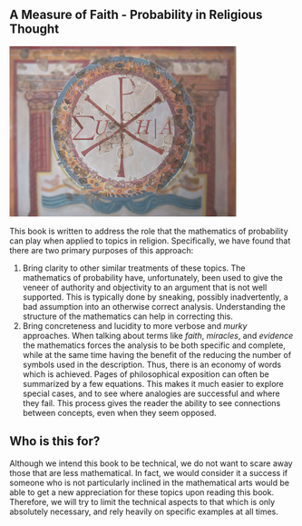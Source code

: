 ## A Measure of Faith - Probability in Religious Thought

![](https://github.com/bblais/A-Measure-Of-Faith/blob/master/img/cover_draft2_small.png)

This book is written to address the role that the mathematics of probability can play when applied to topics in religion.  Specifically, we have found that there are two primary purposes of this approach:

1. Bring clarity to other similar treatments of these topics.  The mathematics of probability have, unfortunately, been used to give the veneer of authority and objectivity to an argument that is not well supported.  This is typically done by sneaking, possibly inadvertently, a bad assumption into an otherwise correct analysis.  Understanding the structure of the mathematics can help in correcting this.
2. Bring concreteness and lucidity to more verbose and *murky* approaches.  When talking about terms like *faith*, *miracles*, and *evidence* the mathematics forces the analysis to be both specific and complete, while at the same time having the benefit of the reducing the number of symbols used in the description.  Thus, there is an economy of words which is achieved.  Pages of philosophical exposition can often be summarized by a few equations.  This makes it much easier to explore special cases, and to see where analogies are successful and where they fail.  This process gives the reader the ability to see connections between concepts, even when they seem opposed.

## Who is this for?

Although we intend this book to be technical, we do not want to scare away those that are less mathematical.  In fact, we would consider it a success if someone who is not particularly inclined in the mathematical arts would be able to get a new appreciation for these topics upon reading this book.  Therefore, we will try to limit the technical aspects to that which is only absolutely necessary, and rely heavily on specific examples at all times.

